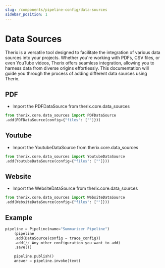 ```yaml
---
slug: /components/pipeline-config/data-sources
sidebar_position: 1
---
```


# Data Sources
Therix is a versatile tool designed to facilitate the integration of various data sources into your projects. Whether you're working with PDFs, CSV files, or even YouTube videos, Therix offers seamless integration, allowing you to harness data from diverse origins effortlessly. This documentation will guide you through the process of adding different data sources using Therix.

## PDF

- Import the PDFDataSource  from therix.core.data_sources
```python
from therix.core.data_sources import PDFDataSource
.add(PDFDataSource(config={"files": [""]}))
```

## Youtube

- Import the YoutubeDataSource  from therix.core.data_sources
```python
from therix.core.data_sources import YoutubeDataSource
.add(YoutubeDataSource(config={"files": [""]}))
```

## Website

- Import the WebsiteDataSource  from therix.core.data_sources
```python
from therix.core.data_sources import WebsiteDataSource
.add(WebsiteDataSource(config={"files": [""]}))
```

## Example 
```python
pipeline = Pipeline(name="Summarizer Pipeline")
    (pipeline
    .add(DataSource(config = trace_config))
    .add(// Any other configuration you want to add)
    .save())

    pipeline.publish()
    answer = pipeline.invoke(text)
```